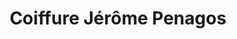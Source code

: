 ---
title: "Coiffure Jérôme Penagos"
url: /chateauvillain/coiffure-jerome-penagos/
shop: Friseur
---
